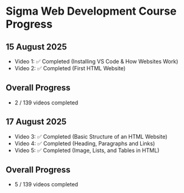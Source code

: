 # Sigma Web Development Course Progress

## 15 August 2025
- Video 1: ✅ Completed (Installing VS Code & How Websites Work)
- Video 2: ✅ Completed (First HTML Website)

## Overall Progress
- 2 / 139 videos completed

## 17 August 2025
- Video 3: ✅ Completed (Basic Structure of an HTML Website)
- Video 4: ✅ Completed (Heading, Paragraphs and Links)
- Video 5: ✅ Completed (Image, Lists, and Tables in HTML)

## Overall Progress
- 5 / 139 videos completed
